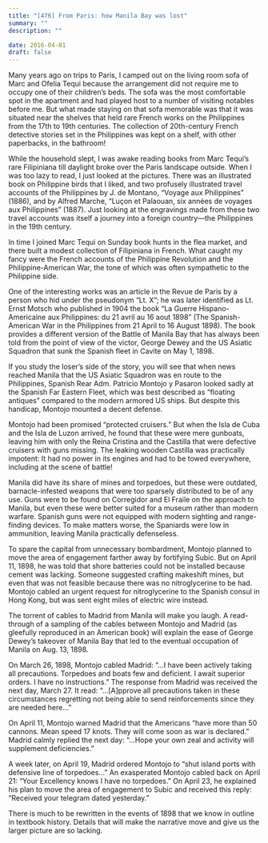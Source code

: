 ```yaml
---
title: "[476] From Paris: how Manila Bay was lost"
summary: ""
description: ""

date: 2016-04-01
draft: false
---
```



Many years ago on trips to Paris, I camped out on the living room sofa of Marc and Ofelia Tequi because the arrangement did not require me to occupy one of their children’s beds. The sofa was the most comfortable spot in the apartment and had played host to a number of visiting notables before me. But what made staying on that sofa memorable was that it was situated near the shelves that held rare French works on the Philippines from the 17th to 19th centuries. The collection of 20th-century French detective stories set in the Philippines was kept on a shelf, with other paperbacks, in the bathroom!

While the household slept, I was awake reading books from Marc Tequi’s rare Filipiniana till daylight broke over the Paris landscape outside. When I was too lazy to read, I just looked at the pictures. There was an illustrated book on Philippine birds that I liked, and two profusely illustrated travel accounts of the Philippines by J. de Montano, “Voyage aux Philippines” (1886), and by Alfred Marche, “Luçon et Palaouan, six années de voyages aux Philippines” (1887). Just looking at the engravings made from these two travel accounts was itself a journey into a foreign country—the Philippines in the 19th century.

In time I joined Marc Tequi on Sunday book hunts in the flea market, and there built a modest collection of Filipiniana in French. What caught my fancy were the French accounts of the Philippine Revolution and the Philippine-American War, the tone of which was often sympathetic to the Philippine side.

One of the interesting works was an article in the Revue de Paris by a person who hid under the pseudonym “Lt. X”; he was later identified as Lt. Ernst Motsch who published in 1904 the book “La Guerre Hispano-Americaine aux Philippines: du 21 avril au 16 aout 1898” (The Spanish-American War in the Philippines from 21 April to 16 August 1898). The book provides a different version of the Battle of Manila Bay that has always been told from the point of view of the victor, George Dewey and the US Asiatic Squadron that sunk the Spanish fleet in Cavite on May 1, 1898.

If you study the loser’s side of the story, you will see that when news reached Manila that the US Asiatic Squadron was en route to the Philippines, Spanish Rear Adm. Patricio Montojo y Pasaron looked sadly at the Spanish Far Eastern Fleet, which was best described as “floating antiques” compared to the modern armored US ships. But despite this handicap, Montojo mounted a decent defense.

Montojo had been promised “protected cruisers.” But when the Isla de Cuba and the Isla de Luzon arrived, he found that these were mere gunboats, leaving him with only the Reina Cristina and the Castilla that were defective cruisers with guns missing. The leaking wooden Castilla was practically impotent: It had no power in its engines and had to be towed everywhere, including at the scene of battle!

Manila did have its share of mines and torpedoes, but these were outdated, barnacle-infested weapons that were too sparsely distributed to be of any use. Guns were to be found on Corregidor and El Fraile on the approach to Manila, but even these were better suited for a museum rather than modern warfare. Spanish guns were not equipped with modern sighting and range-finding devices. To make matters worse, the Spaniards were low in ammunition, leaving Manila practically defenseless.

To spare the capital from unnecessary bombardment, Montojo planned to move the area of engagement farther away by fortifying Subic. But on April 11, 1898, he was told that shore batteries could not be installed because cement was lacking. Someone suggested crafting makeshift mines, but even that was not feasible because there was no nitroglycerine to be had. Montojo cabled an urgent request for nitroglycerine to the Spanish consul in Hong Kong, but was sent eight miles of electric wire instead.

The torrent of cables to Madrid from Manila will make you laugh. A read-through of a sampling of the cables between Montojo and Madrid (as gleefully reproduced in an American book) will explain the ease of George Dewey’s takeover of Manila Bay that led to the eventual occupation of Manila on Aug. 13, 1898.

On March 26, 1898, Montojo cabled Madrid: “…I have been actively taking all precautions. Torpedoes and boats few and deficient. I await superior orders. I have no instructions.” The response from Madrid was received the next day, March 27. It read: “…[A]pprove all precautions taken in these circumstances regretting not being able to send reinforcements since they are needed here…”

On April 11, Montojo warned Madrid that the Americans “have more than 50 cannons. Mean speed 17 knots. They will come soon as war is declared.” Madrid calmly replied the next day: “…Hope your own zeal and activity will supplement deficiencies.”

A week later, on April 19, Madrid ordered Montojo to “shut island ports with defensive line of torpedoes…” An exasperated Montojo cabled back on April 21: “Your Excellency knows I have no torpedoes.” On April 23, he explained his plan to move the area of engagement to Subic and received this reply: “Received your telegram dated yesterday.”

There is much to be rewritten in the events of 1898 that we know in outline in textbook history. Details that will make the narrative move and give us the larger picture are so lacking.
